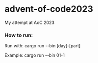 # advent-of-code2023

My attempt at AoC 2023

### How to run:

Run with: cargo run --bin [day]-[part]

Example: cargo run --bin 01-1

